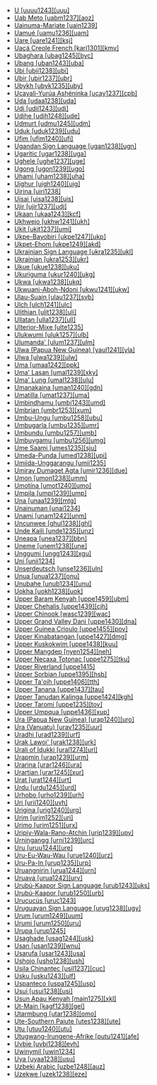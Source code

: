- [U [uuuu1243][uuu]](tree/aust1305/khas1273/pala1352/east2331/angk1246/uuuu1243/md.ini)
- [Uab Meto [uabm1237][aoz]](tree/aust1307/mala1545/cent2237/cent2245/timo1259/west2545/rote1234/east2858/cent2375/east2859/east2860/uabm1238/nort3357/uabm1237/md.ini)
- [Uainuma-Mariate [uain1239]](tree/araw1281/japu1236/nucl1764/yucu1252/uain1239/md.ini)
- [Uamué [uamu1236][uam]](tree/uncl1493/uamu1236/md.ini)
- [Uare [uare1241][ksj]](tree/kwal1257/hume1245/uare1241/md.ini)
- [Uaçá Creole French [kari1301][kmv]](tree/indo1319/clas1257/ital1284/lati1262/lati1263/impe1234/roma1334/ital1285/west2813/shif1234/nort3208/gall1280/oila1234/cent2283/macr1273/circ1240/guya1252/kari1301/md.ini)
- [Ubaghara [ubag1245][byc]](tree/atla1278/volt1241/benu1247/delt1251/uppe1418/cent2027/nort2790/ubag1244/ubag1245/md.ini)
- [Ubang [uban1243][uba]](tree/atla1278/volt1241/benu1247/bant1294/sout3152/bend1256/nucl1801/bukp1239/uban1243/md.ini)
- [Ubi [ubii1238][ubi]](tree/afro1255/chad1250/east2632/east2633/east2710/ubii1238/md.ini)
- [Ubir [ubir1237][ubr]](tree/aust1307/mala1545/cent2237/east2712/ocea1241/west2818/papu1253/nucl1744/nort2848/aret1241/arei1235/ubir1237/md.ini)
- [Ubykh [ubyk1235][uby]](tree/abkh1242/ubyk1235/md.ini)
- [Ucayali-Yurúa Ashéninka [ucay1237][cpb]](tree/araw1281/sout3131/kamp1244/prea1240/asha1244/asha1241/asha1242/ashe1271/ucay1237/md.ini)
- [Uda [udaa1238][uda]](tree/atla1278/volt1241/benu1247/delt1251/obol1242/enwa1244/udaa1238/md.ini)
- [Udi [udii1243][udi]](tree/nakh1245/dagh1238/lezg1248/nucl1321/east2790/udia1235/udii1243/md.ini)
- [Udihe [udih1248][ude]](tree/tung1282/east2366/cent2235/udih1248/md.ini)
- [Udmurt [udmu1245][udm]](tree/ural1272/perm1256/udmu1245/md.ini)
- [Uduk [uduk1239][udu]](tree/koma1264/opuu1238/twam1235/uduk1239/md.ini)
- [Ufim [ufim1240][ufi]](tree/nucl1709/fini1244/fini1245/gusa1245/ufim1241/ufim1240/md.ini)
- [Ugandan Sign Language [ugan1238][ugn]](tree/sign1238/deaf1237/lsfi1234/asli1244/ugan1238/md.ini)
- [Ugaritic [ugar1238][uga]](tree/afro1255/semi1276/west2786/cent2236/nort3165/cana1267/ugar1239/ugar1238/md.ini)
- [Ughele [ughe1237][uge]](tree/aust1307/mala1545/cent2237/east2712/ocea1241/west2818/meso1253/newi1242/stge1234/nort3225/newg1239/east2761/ughe1237/md.ini)
- [Ugong [ugon1239][ugo]](tree/sino1245/burm1265/lolo1265/ugon1239/md.ini)
- [Uhami [uham1238][uha]](tree/atla1278/volt1241/benu1247/akpe1249/edoi1239/nort3183/osse1244/uham1238/md.ini)
- [Uighur [uigh1240][uig]](tree/turk1311/comm1245/karl1243/uygh1241/uygh1240/uigh1243/uigh1240/md.ini)
- [Uirina [uiri1238]](tree/araw1281/cari1281/uncl1521/uiri1238/md.ini)
- [Uisai [uisa1238][uis]](tree/sout2948/buin1247/uisa1238/md.ini)
- [Ujir [ujir1237][udj]](tree/aust1307/mala1545/cent2237/cent2245/aruu1241/ujir1238/ujir1237/md.ini)
- [Ukaan [ukaa1243][kcf]](tree/atla1278/volt1241/benu1247/ukaa1243/md.ini)
- [Ukhwejo [ukhw1241][ukh]](tree/atla1278/volt1241/benu1247/bant1294/sout3152/narr1281/bant1295/maka1327/maka1323/mpoi1234/mpie1239/ukhw1241/md.ini)
- [Ukit [ukit1237][umi]](tree/aust1307/mala1545/nort3253/sara1342/puna1279/puna1280/buka1263/ukit1237/md.ini)
- [Ukpe-Bayobiri [ukpe1247][ukp]](tree/atla1278/volt1241/benu1247/bant1294/sout3152/bend1256/nucl1801/bukp1239/ukpe1247/md.ini)
- [Ukpet-Ehom [ukpe1249][akd]](tree/atla1278/volt1241/benu1247/delt1251/uppe1418/ukpe1249/md.ini)
- [Ukrainian Sign Language [ukra1235][ukl]](tree/sign1238/deaf1237/russ1270/ukra1235/md.ini)
- [Ukrainian [ukra1253][ukr]](tree/indo1319/clas1257/balt1263/slav1255/east1426/ukra1257/ukra1253/md.ini)
- [Ukue [ukue1238][uku]](tree/atla1278/volt1241/benu1247/akpe1249/edoi1239/nort3183/osse1244/ukue1239/ukue1238/md.ini)
- [Ukuriguma [ukur1240][ukg]](tree/nucl1709/mada1298/croi1234/grea1298/nort3379/numu1240/yara1256/ukur1240/md.ini)
- [Ukwa [ukwa1238][ukq]](tree/atla1278/volt1241/benu1247/delt1251/obol1242/cent2253/efik1244/ukwa1238/md.ini)
- [Ukwuani-Aboh-Ndoni [ukwu1241][ukw]](tree/atla1278/volt1241/benu1247/igbo1258/igbo1259/ukwu1241/md.ini)
- [Ulau-Suain [ulau1237][svb]](tree/aust1307/mala1545/cent2237/east2712/ocea1241/west2818/nort3206/scho1242/siau1243/ulau1237/md.ini)
- [Ulch [ulch1241][ulc]](tree/tung1282/east2366/orok1264/ulch1242/ulch1241/md.ini)
- [Ulithian [ulit1238][uli]](tree/aust1307/mala1545/cent2237/east2712/ocea1241/micr1243/micr1244/cent2276/west2844/pona1247/truk1243/west2855/ulit1238/md.ini)
- [Ullatan [ulla1237][ull]](tree/drav1251/sout3133/sout3138/tami1291/tami1292/tami1293/tami1294/tami1297/tami1298/mala1541/ulla1237/md.ini)
- [Ulterior-Mixe [ulte1235]](tree/mixe1284/mixe1286/oaxa1241/ulte1235/md.ini)
- [Ulukwumi [uluk1257][ulb]](tree/atla1278/volt1241/benu1247/defo1239/yoru1244/edek1238/edea1234/east2738/sout3186/nucl1747/uluk1257/md.ini)
- [Ulumanda' [ulum1237][ulm]](tree/aust1307/mala1545/sout2923/nort2894/pitu1237/mata1312/ulum1237/md.ini)
- [Ulwa (Papua New Guinea) [yaul1241][yla]](tree/kera1258/mong1343/yaul1241/md.ini)
- [Ulwa [ulwa1239][ulw]](tree/misu1242/suma1272/sumu1234/ulwa1239/md.ini)
- [Uma [umaa1242][ppk]](tree/aust1307/mala1545/cele1242/kail1255/nort2898/umas1234/umaa1242/md.ini)
- [Uma' Lasan [umal1239][xky]](tree/aust1307/mala1545/nort3253/nort3171/keny1280/high1288/uppe1425/umal1239/md.ini)
- [Uma' Lung [umal1238][ulu]](tree/aust1307/mala1545/nort3253/nort3171/keny1280/high1288/uppe1425/umal1238/md.ini)
- [Umanakaina [uman1240][gdn]](tree/daga1274/uman1240/md.ini)
- [Umatilla [umat1237][uma]](tree/saha1239/saha1240/sout1502/umat1237/md.ini)
- [Umbindhamu [umbi1243][umd]](tree/pama1250/pama1251/comp1236/nort3256/umbi1242/umbi1243/md.ini)
- [Umbrian [umbr1253][xum]](tree/indo1319/clas1257/ital1284/sabe1249/umbr1253/md.ini)
- [Umbu-Ungu [umbu1258][ubu]](tree/nucl1709/cent2120/hage1248/auag1234/umbu1258/md.ini)
- [Umbugarla [umbu1235][umr]](tree/umbu1235/md.ini)
- [Umbundu [umbu1257][umb]](tree/atla1278/volt1241/benu1247/bant1294/sout3152/narr1281/cent2260/njil1234/sout3233/kune1234/umbu1257/md.ini)
- [Umbuygamu [umbu1256][umg]](tree/pama1250/pama1251/lama1273/coas1321/umbu1256/md.ini)
- [Ume Saami [umes1235][sju]](tree/ural1272/saam1281/west2390/sout3150/umes1235/md.ini)
- [Umeda-Punda [umed1238][upi]](tree/bord1247/wari1265/nucl1773/wain1248/umed1238/md.ini)
- [Umiida-Unggarangu [umii1235]](tree/worr1236/west2435/umii1235/md.ini)
- [Umiray Dumaget Agta [umir1236][due]](tree/aust1307/mala1545/grea1284/umir1236/md.ini)
- [Umon [umon1238][umm]](tree/atla1278/volt1241/benu1247/delt1251/uppe1418/cent2027/nort2790/ubag1244/kohu1243/umon1238/md.ini)
- [Umotína [umot1240][umo]](tree/boro1281/umot1240/md.ini)
- [Umpila [umpi1239][ump]](tree/pama1250/pama1251/comp1236/nort3256/nort2759/umpi1239/md.ini)
- [Una [unaa1239][mtg]](tree/nucl1709/mekk1240/east2504/unaa1239/md.ini)
- [Unainuman [unai1234]](tree/uncl1493/unai1234/md.ini)
- [Unami [unam1242][unm]](tree/algi1248/algo1256/algo1257/east2700/dela1253/comm1246/unam1242/md.ini)
- [Uncunwee [ghul1238][ghl]](tree/nubi1251/west2781/cent2232/kord1246/east2715/ghul1238/md.ini)
- [Unde Kaili [unde1235][unz]](tree/aust1307/mala1545/cele1242/kail1255/nort2898/kail1254/comm1248/unde1235/md.ini)
- [Uneapa [unea1237][bbn]](tree/aust1307/mala1545/cent2237/east2712/ocea1241/west2818/meso1253/bali1280/unea1237/md.ini)
- [Uneme [unem1238][une]](tree/atla1278/volt1241/benu1247/akpe1249/edoi1239/nort3182/afen1234/unem1239/unem1238/md.ini)
- [Unggumi [ungg1243][xgu]](tree/worr1236/west2435/ungg1243/md.ini)
- [Uni [unii1234]](tree/skoo1245/skou1238/lago1243/unii1234/md.ini)
- [Unserdeutsch [unse1236][uln]](tree/indo1319/clas1257/germ1287/nort3152/west2793/high1289/high1286/midd1349/mode1258/uppe1464/glob1243/unse1236/md.ini)
- [Unua [unua1237][onu]](tree/aust1307/mala1545/cent2237/east2712/ocea1241/nort3195/cent2269/mala1539/east2753/cent2315/unua1238/unua1237/md.ini)
- [Unubahe [unub1234][unu]](tree/aust1307/mala1545/cent2237/east2712/ocea1241/west2818/papu1253/nucl1744/suau1243/unub1234/md.ini)
- [Uokha [uokh1238][uok]](tree/book1242/uokh1238/md.ini)
- [Upper Baram Kenyah [uppe1459][ubm]](tree/book1242/uppe1459/md.ini)
- [Upper Chehalis [uppe1439][cjh]](tree/sali1255/coas1325/tsam1241/inla1265/uppe1439/md.ini)
- [Upper Chinook [wasc1239][wac]](tree/chin1490/wasc1239/md.ini)
- [Upper Grand Valley Dani [uppe1430][dna]](tree/nucl1709/dani1287/cent2233/gran1246/uppe1430/md.ini)
- [Upper Guinea Crioulo [uppe1455][pov]](tree/indo1319/clas1257/ital1284/lati1262/lati1263/impe1234/roma1334/ital1285/west2813/shif1234/sout3183/west2838/gali1263/macr1272/uppe1458/uppe1455/md.ini)
- [Upper Kinabatangan [uppe1427][dmg]](tree/aust1307/mala1545/nort3253/sout3154/grea1293/pait1248/uppe1426/uppe1427/md.ini)
- [Upper Kuskokwim [uppe1438][kuu]](tree/atha1245/atha1246/atha1247/cent2371/tana1299/tana1298/uppe1438/md.ini)
- [Upper Mangdep [nyen1254][neh]](tree/sino1245/bodi1256/bodi1257/tsha1246/east1469/main1269/phob1238/nyen1254/md.ini)
- [Upper Necaxa Totonac [uppe1275][tku]](tree/toto1251/toto1252/cent1397/nort3265/neca1234/uppe1275/md.ini)
- [Upper Riverland [uppe1415]](tree/pama1250/sout3135/vict1234/lowe1401/uppe1415/md.ini)
- [Upper Sorbian [uppe1395][hsb]](tree/indo1319/clas1257/balt1263/slav1255/west2792/sorb1249/uppe1395/md.ini)
- [Upper Ta'oih [uppe1406][tth]](tree/aust1305/katu1271/taoi1247/ongt1234/uppe1406/md.ini)
- [Upper Tanana [uppe1437][tau]](tree/atha1245/atha1246/atha1247/cent2371/tana1299/tana1298/uppe1472/uppe1437/md.ini)
- [Upper Tanudan Kalinga [uppe1424][kgh]](tree/book1242/uppe1424/md.ini)
- [Upper Taromi [uppe1235][tov]](tree/indo1319/clas1257/indo1320/iran1269/cent2317/cent2318/nort3177/tati1243/tati1244/cent2265/taro1267/uppe1235/md.ini)
- [Upper Umpqua [uppe1436][xup]](tree/atha1245/atha1246/atha1247/paci1277/oreg1242/uppe1436/md.ini)
- [Ura (Papua New Guinea) [urap1240][uro]](tree/bain1263/urap1240/md.ini)
- [Ura (Vanuatu) [urav1235][uur]](tree/aust1307/mala1545/cent2237/east2712/ocea1241/sout3173/sout2868/erro1239/urav1235/md.ini)
- [Uradhi [urad1239][urf]](tree/book1242/urad1239/md.ini)
- [Urak Lawoi' [urak1238][urk]](tree/aust1307/mala1545/mala1536/nort3170/mala1538/nucl1806/sing1270/keda1253/urak1238/md.ini)
- [Urali of Idukki [ural1274][url]](tree/drav1251/sout3133/sout3138/tami1291/tami1292/tami1293/tami1294/tami1297/ural1274/md.ini)
- [Urapmin [urap1239][urm]](tree/nucl1709/cent2116/awyu1265/okok1235/okkk1242/moun1253/urap1239/md.ini)
- [Urarina [urar1246][ura]](tree/urar1246/md.ini)
- [Urartian [urar1245][xur]](tree/hurr1239/urar1245/md.ini)
- [Urat [urat1244][urt]](tree/nucl1708/komb1276/urat1244/md.ini)
- [Urdu [urdu1245][urd]](tree/indo1319/clas1257/indo1320/indo1321/indo1322/subc1234/west2812/hind1270/urdu1245/md.ini)
- [Urhobo [urho1239][urh]](tree/atla1278/volt1241/benu1247/akpe1249/edoi1239/sout2805/urho1239/md.ini)
- [Uri [urii1240][uvh]](tree/nucl1709/fini1244/fini1245/erap1240/urii1240/md.ini)
- [Urigina [urig1240][urg]](tree/nucl1709/mada1298/raic1241/peka1243/urig1241/urig1240/md.ini)
- [Urim [urim1252][uri]](tree/nucl1708/urim1252/md.ini)
- [Urimo [urim1251][urx]](tree/nucl1708/mari1433/elep1241/urim1251/md.ini)
- [Uripiv-Wala-Rano-Atchin [urip1239][upv]](tree/aust1307/mala1545/cent2237/east2712/ocea1241/nort3195/cent2269/mala1539/east2753/urip1239/md.ini)
- [Urningangg [urni1239][urc]](tree/giim1238/urni1238/urni1239/md.ini)
- [Uru [uruu1244][ure]](tree/uruc1242/uruu1244/md.ini)
- [Uru-Eu-Wau-Wau [urue1240][urz]](tree/tupi1275/mawe1252/awet1245/tupi1276/tupi1280/kawa1293/amon1240/urue1240/md.ini)
- [Uru-Pa-In [urup1235][urp]](tree/uncl1493/urup1235/md.ini)
- [Uruangnirin [urua1244][urn]](tree/aust1307/mala1545/cent2237/cent2245/keit1238/yamd1241/onin1244/urua1244/md.ini)
- [Uruava [urua1242][urv]](tree/aust1307/mala1545/cent2237/east2712/ocea1241/west2818/meso1253/newi1242/stge1234/nort3225/mono1280/urua1242/md.ini)
- [Urubú-Kaapor Sign Language [urub1243][uks]](tree/sign1238/vill1244/urub1243/md.ini)
- [Urubú-Kaapor [urub1250][urb]](tree/tupi1275/mawe1252/awet1245/tupi1276/tupi1281/guaj1258/urub1250/md.ini)
- [Urucucús [uruc1243]](tree/uncl1493/uruc1243/md.ini)
- [Uruguayan Sign Language [urug1238][ugy]](tree/sign1238/deaf1237/chil1284/para1321/urug1238/md.ini)
- [Urum [urum1249][uum]](tree/turk1311/comm1245/kipc1239/west1472/crim1256/urum1249/md.ini)
- [Urumi [urum1250][uru]](tree/tupi1275/puru1268/rama1257/urum1250/md.ini)
- [Urupa [urup1245]](tree/chap1271/more1263/wari1269/urup1244/urup1245/md.ini)
- [Usaghade [usag1244][usk]](tree/atla1278/volt1241/benu1247/delt1251/obol1242/usag1244/md.ini)
- [Usan [usan1239][wnu]](tree/nucl1709/mada1298/croi1234/grea1298/nort3379/numu1240/kari1319/usan1239/md.ini)
- [Usarufa [usar1243][usa]](tree/nucl1709/kain1273/kain1274/gauw1235/auya1234/usar1243/md.ini)
- [Ushojo [usho1238][ush]](tree/indo1319/clas1257/indo1320/indo1321/indo1324/shin1270/kohi1247/usho1238/md.ini)
- [Usila Chinantec [usil1237][cuc]](tree/otom1299/west2783/otop1241/chin1484/cent2365/nort3349/chin1486/usil1237/md.ini)
- [Usku [usku1243][ulf]](tree/usku1243/md.ini)
- [Uspanteco [uspa1245][usp]](tree/maya1287/core1254/quic1274/grea1276/uspa1245/md.ini)
- [Usui [usui1238][usi]](tree/sino1245/brah1260/bodo1279/boro1284/dima1253/tipp1238/usui1238/md.ini)
- [Usun Apau Kenyah [main1275][xkl]](tree/aust1307/mala1545/nort3253/nort3171/keny1280/high1288/main1275/md.ini)
- [Ut-Main [kagf1238][gel]](tree/atla1278/volt1241/benu1247/kain1275/cent2242/duka1247/duka1250/main1281/kagf1238/md.ini)
- [Utarmbung [utar1238][omo]](tree/nucl1709/mada1298/kala1403/sout3148/osum1243/utar1238/md.ini)
- [Ute-Southern Paiute [utes1238][ute]](tree/utoa1244/nort2953/numi1242/sout2968/utes1238/md.ini)
- [Utu [utuu1240][utu]](tree/nucl1709/mada1298/croi1234/mabu1247/hans1243/silo1242/silo1241/utuu1240/md.ini)
- [Utugwang-Irungene-Afrike [putu1241][afe]](tree/atla1278/volt1241/benu1247/bant1294/sout3152/bend1256/nucl1801/putu1241/md.ini)
- [Uvbie [uvbi1238][evh]](tree/atla1278/volt1241/benu1247/akpe1249/edoi1239/sout2805/uvbi1238/md.ini)
- [Uwinymil [uwin1234]](tree/gunw1250/west2432/warr1259/uwin1234/md.ini)
- [Uya [uyaa1238][usu]](tree/nucl1709/mada1298/raic1241/nuru1240/uyaa1238/md.ini)
- [Uzbeki Arabic [uzbe1248][auz]](tree/afro1255/semi1276/west2786/cent2236/arab1394/arab1395/east2729/afgh1238/uzbe1248/md.ini)
- [Uzekwe [uzek1238][eze]](tree/atla1278/volt1241/benu1247/delt1251/uppe1418/cent2027/nort2790/kori1259/kuke1241/uzek1238/md.ini)
